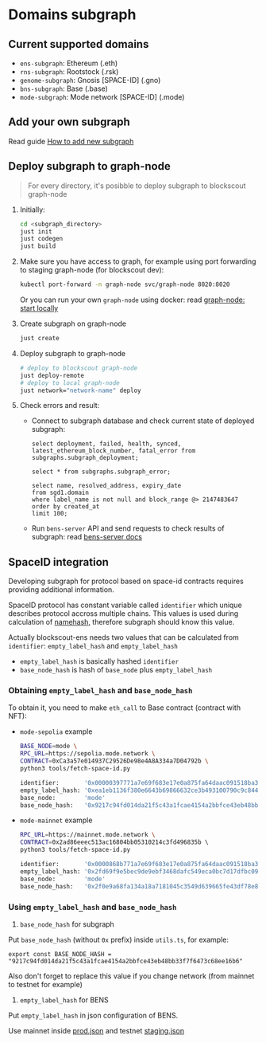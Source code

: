 # Domains subgraph

## Current supported domains

+ `ens-subgraph`: Ethereum (.eth)
+ `rns-subgraph`: Rootstock (.rsk)
+ `genome-subgraph`: Gnosis [SPACE-ID] (.gno)
+ `bns-subgraph`: Base (.base)
+ `mode-subgraph`: Mode network [SPACE-ID] (.mode)

## Add your own subgraph

Read guide [How to add new subgraph](../subgraph-writer/README.md)

## Deploy subgraph to graph-node

> For every directory, it's posibble to deploy subgraph to blockscout graph-node

1. Initially:

    ```bash
    cd <subgraph_directory>
    just init
    just codegen
    just build
    ```

1. Make sure you have access to graph, for example using port forwarding to staging graph-node (for blockscout dev):

    ```bash
    kubectl port-forward -n graph-node svc/graph-node 8020:8020
    ```

    Or you can run your own `graph-node` using docker: read [graph-node: start locally](../README.md#start-locally)

1. Create subgraph on graph-node

    ```bash
    just create
    ```

1. Deploy subgraph to graph-node

    ```bash
    # deploy to blockscout graph-node
    just deploy-remote
    # deploy to local graph-node
    just network="network-name" deploy
    ```

1. Check errors and result:

   + Connect to subgraph database and check current state of deployed subgraph:

        ```postgres
        select deployment, failed, health, synced, latest_ethereum_block_number, fatal_error from subgraphs.subgraph_deployment;
        
        select * from subgraphs.subgraph_error;
        
        select name, resolved_address, expiry_date 
        from sgd1.domain 
        where label_name is not null and block_range @> 2147483647 
        order by created_at 
        limit 100;
        ```

   + Run `bens-server` API and send requests to check results of subgraph: read [bens-server docs](../../bens-server/README.md)



## SpaceID integration

Developing subgraph for protocol based on space-id contracts requires providing additional information.

SpaceID protocol has constant variable called `identifier` which unique describes protocol accross multiple chains.
This values is used during calculation of [namehash](https://docs.ens.domains/resolution/names#algorithm), therefore subgraph should know this value.

Actually blockscout-ens needs two values that can be calculated from `identifier`: `empty_label_hash` and `empty_label_hash`

+ `empty_label_hash` is basically hashed `identifier`
+ `base_node_hash` is hash of `base_node` plus `empty_label_hash`


### Obtaining `empty_label_hash` and `base_node_hash`

To obtain it, you need to make `eth_call` to Base contract (contract with NFT):

+ `mode-sepolia` example

    ```bash
    BASE_NODE=mode \
    RPC_URL=https://sepolia.mode.network \
    CONTRACT=0xCa3a57e014937C29526De98e4A8A334a7D04792b \
    python3 tools/fetch-space-id.py

    identifier:       '0x00000397771a7e69f683e17e0a875fa64daac091518ba318ceef13579652bd79'
    empty_label_hash: '0xea1eb1136f380e6643b69866632ce3b493100790c9c84416f2769d996a1c38b1'
    base_node:        'mode'
    base_node_hash:   '0x9217c94fd014da21f5c43a1fcae4154a2bbfce43eb48bb33f7f6473c68ee16b6'
    ```

+ `mode-mainnet` example

    ```bash
    RPC_URL=https://mainnet.mode.network \
    CONTRACT=0x2ad86eeec513ac16804bb05310214c3fd496835b \ 
    python3 tools/fetch-space-id.py

    identifier:       '0x0000868b771a7e69f683e17e0a875fa64daac091518ba318ceef13579652bd79'
    empty_label_hash: '0x2fd69f9e5bec9de9ebf3468dafc549eca0bc7d17dfbc09869c2cfc3997d5d038'
    base_node:        'mode'
    base_node_hash:   '0x2f0e9a68fa134a18a7181045c3549d639665fe43df78e882d8adea865a4bb153'
    ```

### Using `empty_label_hash` and `base_node_hash`

1. `base_node_hash` for subgraph

Put `base_node_hash` (without `0x` prefix) inside `utils.ts`, for example:

```
export const BASE_NODE_HASH = "9217c94fd014da21f5c43a1fcae4154a2bbfce43eb48bb33f7f6473c68ee16b6"
```

Also don't forget to replace this value if you change network (from mainnet to testnet for example)

1. `empty_label_hash` for BENS

Put `empty_label_hash` in json configuration of BENS. 

Use mainnet inside [prod.json](../../bens-server/config/prod.json) and testnet [staging.json](../../bens-server/config/staging.json)
